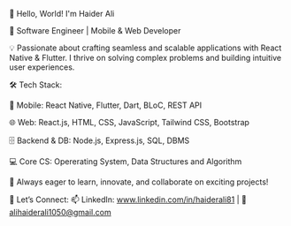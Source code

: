 👋 Hello, World! I'm Haider Ali

🚀 Software Engineer | Mobile & Web Developer

💡 Passionate about crafting seamless and scalable applications with React Native & Flutter. I thrive on solving complex problems and building intuitive user experiences.

🛠 Tech Stack:

📱 Mobile: React Native, Flutter, Dart, BLoC, REST API 

🌐 Web: React.js, HTML, CSS, JavaScript, Tailwind CSS, Bootstrap

🗄 Backend & DB: Node.js, Express.js, SQL, DBMS

💻 Core CS: Opererating System, Data Structures and Algorithm

📌 Always eager to learn, innovate, and collaborate on exciting projects!

🔗 Let’s Connect:
📫 LinkedIn: www.linkedin.com/in/haiderali81 | 📧 alihaiderali1050@gmail.com

<!---
Haiderr-Ali/Haiderr-Ali is a ✨ special ✨ repository because its `README.md` (this file) appears on your GitHub profile.
You can click the Preview link to take a look at your changes.
--->
